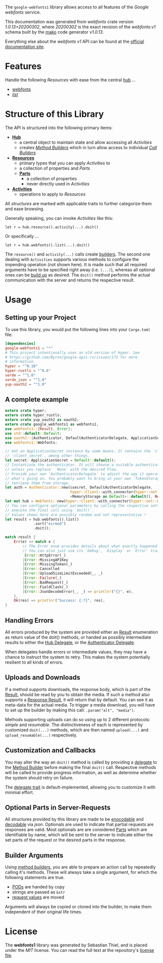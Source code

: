 <!---
DO NOT EDIT !
This file was generated automatically from 'src/mako/api/README.md.mako'
DO NOT EDIT !
-->
The `google-webfonts1` library allows access to all features of the *Google webfonts* service.

This documentation was generated from *webfonts* crate version *1.0.13+20200302*, where *20200302* is the exact revision of the *webfonts:v1* schema built by the [mako](http://www.makotemplates.org/) code generator *v1.0.13*.

Everything else about the *webfonts* *v1* API can be found at the
[official documentation site](https://developers.google.com/fonts/docs/developer_api).
# Features

Handle the following *Resources* with ease from the central [hub](https://docs.rs/google-webfonts1/1.0.13+20200302/google_webfonts1/struct.Webfonts.html) ... 

* [webfonts](https://docs.rs/google-webfonts1/1.0.13+20200302/google_webfonts1/struct.Webfont.html)
 * [*list*](https://docs.rs/google-webfonts1/1.0.13+20200302/google_webfonts1/struct.WebfontListCall.html)




# Structure of this Library

The API is structured into the following primary items:

* **[Hub](https://docs.rs/google-webfonts1/1.0.13+20200302/google_webfonts1/struct.Webfonts.html)**
    * a central object to maintain state and allow accessing all *Activities*
    * creates [*Method Builders*](https://docs.rs/google-webfonts1/1.0.13+20200302/google_webfonts1/trait.MethodsBuilder.html) which in turn
      allow access to individual [*Call Builders*](https://docs.rs/google-webfonts1/1.0.13+20200302/google_webfonts1/trait.CallBuilder.html)
* **[Resources](https://docs.rs/google-webfonts1/1.0.13+20200302/google_webfonts1/trait.Resource.html)**
    * primary types that you can apply *Activities* to
    * a collection of properties and *Parts*
    * **[Parts](https://docs.rs/google-webfonts1/1.0.13+20200302/google_webfonts1/trait.Part.html)**
        * a collection of properties
        * never directly used in *Activities*
* **[Activities](https://docs.rs/google-webfonts1/1.0.13+20200302/google_webfonts1/trait.CallBuilder.html)**
    * operations to apply to *Resources*

All *structures* are marked with applicable traits to further categorize them and ease browsing.

Generally speaking, you can invoke *Activities* like this:

```Rust,ignore
let r = hub.resource().activity(...).doit()
```

Or specifically ...

```ignore
let r = hub.webfonts().list(...).doit()
```

The `resource()` and `activity(...)` calls create [builders][builder-pattern]. The second one dealing with `Activities` 
supports various methods to configure the impending operation (not shown here). It is made such that all required arguments have to be 
specified right away (i.e. `(...)`), whereas all optional ones can be [build up][builder-pattern] as desired.
The `doit()` method performs the actual communication with the server and returns the respective result.

# Usage

## Setting up your Project

To use this library, you would put the following lines into your `Cargo.toml` file:

```toml
[dependencies]
google-webfonts1 = "*"
# This project intentionally uses an old version of Hyper. See
# https://github.com/Byron/google-apis-rs/issues/173 for more
# information.
hyper = "^0.10"
hyper-rustls = "^0.6"
serde = "^1.0"
serde_json = "^1.0"
yup-oauth2 = "^1.0"
```

## A complete example

```Rust
extern crate hyper;
extern crate hyper_rustls;
extern crate yup_oauth2 as oauth2;
extern crate google_webfonts1 as webfonts1;
use webfonts1::{Result, Error};
use std::default::Default;
use oauth2::{Authenticator, DefaultAuthenticatorDelegate, ApplicationSecret, MemoryStorage};
use webfonts1::Webfonts;

// Get an ApplicationSecret instance by some means. It contains the `client_id` and 
// `client_secret`, among other things.
let secret: ApplicationSecret = Default::default();
// Instantiate the authenticator. It will choose a suitable authentication flow for you, 
// unless you replace  `None` with the desired Flow.
// Provide your own `AuthenticatorDelegate` to adjust the way it operates and get feedback about 
// what's going on. You probably want to bring in your own `TokenStorage` to persist tokens and
// retrieve them from storage.
let auth = Authenticator::new(&secret, DefaultAuthenticatorDelegate,
                              hyper::Client::with_connector(hyper::net::HttpsConnector::new(hyper_rustls::TlsClient::new())),
                              <MemoryStorage as Default>::default(), None);
let mut hub = Webfonts::new(hyper::Client::with_connector(hyper::net::HttpsConnector::new(hyper_rustls::TlsClient::new())), auth);
// You can configure optional parameters by calling the respective setters at will, and
// execute the final call using `doit()`.
// Values shown here are possibly random and not representative !
let result = hub.webfonts().list()
             .sort("eirmod")
             .doit();

match result {
    Err(e) => match e {
        // The Error enum provides details about what exactly happened.
        // You can also just use its `Debug`, `Display` or `Error` traits
         Error::HttpError(_)
        |Error::MissingAPIKey
        |Error::MissingToken(_)
        |Error::Cancelled
        |Error::UploadSizeLimitExceeded(_, _)
        |Error::Failure(_)
        |Error::BadRequest(_)
        |Error::FieldClash(_)
        |Error::JsonDecodeError(_, _) => println!("{}", e),
    },
    Ok(res) => println!("Success: {:?}", res),
}

```
## Handling Errors

All errors produced by the system are provided either as [Result](https://docs.rs/google-webfonts1/1.0.13+20200302/google_webfonts1/enum.Result.html) enumeration as return value of 
the doit() methods, or handed as possibly intermediate results to either the 
[Hub Delegate](https://docs.rs/google-webfonts1/1.0.13+20200302/google_webfonts1/trait.Delegate.html), or the [Authenticator Delegate](https://docs.rs/yup-oauth2/*/yup_oauth2/trait.AuthenticatorDelegate.html).

When delegates handle errors or intermediate values, they may have a chance to instruct the system to retry. This 
makes the system potentially resilient to all kinds of errors.

## Uploads and Downloads
If a method supports downloads, the response body, which is part of the [Result](https://docs.rs/google-webfonts1/1.0.13+20200302/google_webfonts1/enum.Result.html), should be
read by you to obtain the media.
If such a method also supports a [Response Result](https://docs.rs/google-webfonts1/1.0.13+20200302/google_webfonts1/trait.ResponseResult.html), it will return that by default.
You can see it as meta-data for the actual media. To trigger a media download, you will have to set up the builder by making
this call: `.param("alt", "media")`.

Methods supporting uploads can do so using up to 2 different protocols: 
*simple* and *resumable*. The distinctiveness of each is represented by customized 
`doit(...)` methods, which are then named `upload(...)` and `upload_resumable(...)` respectively.

## Customization and Callbacks

You may alter the way an `doit()` method is called by providing a [delegate](https://docs.rs/google-webfonts1/1.0.13+20200302/google_webfonts1/trait.Delegate.html) to the 
[Method Builder](https://docs.rs/google-webfonts1/1.0.13+20200302/google_webfonts1/trait.CallBuilder.html) before making the final `doit()` call. 
Respective methods will be called to provide progress information, as well as determine whether the system should 
retry on failure.

The [delegate trait](https://docs.rs/google-webfonts1/1.0.13+20200302/google_webfonts1/trait.Delegate.html) is default-implemented, allowing you to customize it with minimal effort.

## Optional Parts in Server-Requests

All structures provided by this library are made to be [enocodable](https://docs.rs/google-webfonts1/1.0.13+20200302/google_webfonts1/trait.RequestValue.html) and 
[decodable](https://docs.rs/google-webfonts1/1.0.13+20200302/google_webfonts1/trait.ResponseResult.html) via *json*. Optionals are used to indicate that partial requests are responses 
are valid.
Most optionals are are considered [Parts](https://docs.rs/google-webfonts1/1.0.13+20200302/google_webfonts1/trait.Part.html) which are identifiable by name, which will be sent to 
the server to indicate either the set parts of the request or the desired parts in the response.

## Builder Arguments

Using [method builders](https://docs.rs/google-webfonts1/1.0.13+20200302/google_webfonts1/trait.CallBuilder.html), you are able to prepare an action call by repeatedly calling it's methods.
These will always take a single argument, for which the following statements are true.

* [PODs][wiki-pod] are handed by copy
* strings are passed as `&str`
* [request values](https://docs.rs/google-webfonts1/1.0.13+20200302/google_webfonts1/trait.RequestValue.html) are moved

Arguments will always be copied or cloned into the builder, to make them independent of their original life times.

[wiki-pod]: http://en.wikipedia.org/wiki/Plain_old_data_structure
[builder-pattern]: http://en.wikipedia.org/wiki/Builder_pattern
[google-go-api]: https://github.com/google/google-api-go-client

# License
The **webfonts1** library was generated by Sebastian Thiel, and is placed 
under the *MIT* license.
You can read the full text at the repository's [license file][repo-license].

[repo-license]: https://github.com/Byron/google-apis-rsblob/master/LICENSE.md

